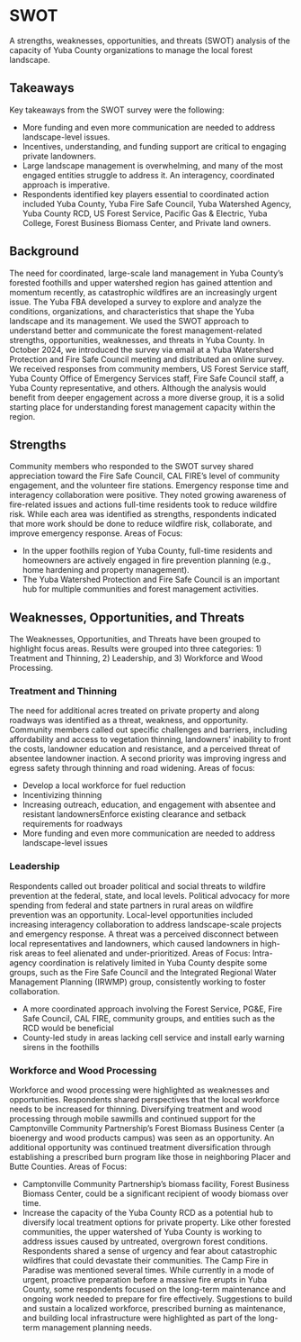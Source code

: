 # SWOT
A strengths, weaknesses, opportunities, and threats (SWOT) analysis of the capacity of Yuba County organizations to manage the local forest landscape.

## Takeaways
Key takeaways from the SWOT survey were the following:
- More funding and even more communication are needed to address landscape-level issues.
- Incentives, understanding, and funding support are critical to engaging private landowners.
- Large landscape management is overwhelming, and many of the most engaged entities struggle to address it. An interagency, coordinated approach is imperative.
- Respondents identified key players essential to coordinated action included Yuba County, Yuba Fire Safe Council, Yuba Watershed Agency, Yuba County RCD, US Forest Service, Pacific Gas & Electric, Yuba College, Forest Business Biomass Center, and Private land owners.

## Background
The need for coordinated, large-scale land management in Yuba County’s forested foothills and upper watershed region has gained attention and momentum recently, as catastrophic wildfires are an increasingly urgent issue. The Yuba FBA developed a survey to explore and analyze the conditions, organizations, and characteristics that shape the Yuba landscape and its management. We used the SWOT approach to understand better and communicate the forest management-related strengths, opportunities, weaknesses, and threats in Yuba County. 
 In October 2024, we introduced the survey via email at a Yuba Watershed Protection and Fire Safe Council meeting and distributed an online survey. We received responses from community members, US Forest Service staff, Yuba County Office of Emergency Services staff, Fire Safe Council staff, a Yuba County representative, and others. Although the analysis would benefit from deeper engagement across a more diverse group, it is a solid starting place for understanding forest management capacity within the region.

## Strengths
Community members who responded to the SWOT survey shared appreciation toward the Fire Safe Council, CAL FIRE’s level of community engagement, and the volunteer fire stations. Emergency response time and interagency collaboration were positive. They noted growing awareness of fire-related issues and actions full-time residents took to reduce wildfire risk. While each area was identified as strengths, respondents indicated that more work should be done to reduce wildfire risk, collaborate, and improve emergency response.
Areas of Focus:
- In the upper foothills region of Yuba County, full-time residents and homeowners are actively engaged in fire prevention planning (e.g., home hardening and property management).
- The Yuba Watershed Protection and Fire Safe Council is an important hub for multiple communities and forest management activities.

## Weaknesses, Opportunities, and Threats
The Weaknesses, Opportunities, and Threats have been grouped to highlight focus areas. Results were grouped into three categories: 1) Treatment and Thinning, 2) Leadership, and 3) Workforce and  Wood Processing.

### Treatment and  Thinning
The need for additional acres treated on private property and along roadways was identified as a threat, weakness, and opportunity. Community members called out specific challenges and barriers, including affordability and access to vegetation thinning, landowners' inability to front the costs, landowner education and resistance, and a perceived threat of absentee landowner inaction. A second priority was improving ingress and egress safety through thinning and road widening.
Areas of focus:
- Develop a local workforce for fuel reduction
- Incentivizing thinning
- Increasing outreach, education, and engagement with absentee and resistant landownersEnforce existing clearance and setback requirements for roadways
- More funding and even more communication are needed to address landscape-level issues

### Leadership
Respondents called out broader political and social threats to wildfire prevention at the federal, state, and local levels. Political advocacy for more spending from federal and state partners in rural areas on wildfire prevention was an opportunity. Local-level opportunities included increasing interagency collaboration to address landscape-scale projects and emergency response. A threat was a perceived disconnect between local representatives and landowners, which caused landowners in high-risk areas to feel alienated and under-prioritized.
Areas of Focus:
Intra-agency coordination is relatively limited in Yuba County despite some groups, such as the Fire Safe Council and the Integrated Regional Water Management Planning (IRWMP) group, consistently working to foster collaboration.
- A more coordinated approach involving the Forest Service, PG&E, Fire Safe Council, CAL FIRE, community groups, and entities such as the RCD would be beneficial
- County-led study in areas lacking cell service and install early warning sirens in the foothills

### Workforce and Wood Processing
Workforce and wood processing were highlighted as weaknesses and opportunities. Respondents shared perspectives that the local workforce needs to be increased for thinning. Diversifying treatment and wood processing through mobile sawmills and continued support for the Camptonville Community Partnership’s Forest Biomass Business Center (a bioenergy and wood products campus) was seen as an opportunity. An additional opportunity was continued treatment diversification through establishing a prescribed burn program like those in neighboring Placer and Butte Counties.
Areas of Focus:
- Camptonville Community Partnership’s biomass facility, Forest Business Biomass Center, could be a significant recipient of woody biomass over time.
- Increase the capacity of the Yuba County RCD as a potential hub to diversify local treatment options for private property.
Like other forested communities, the upper watershed of Yuba County is working to address issues caused by untreated, overgrown forest conditions. Respondents shared a sense of urgency and fear about catastrophic wildfires that could devastate their communities. The Camp Fire in Paradise was mentioned several times. While currently in a mode of urgent, proactive preparation before a massive fire erupts in Yuba County, some respondents focused on the long-term maintenance and ongoing work needed to prepare for fire effectively. Suggestions to build and sustain a localized workforce, prescribed burning as maintenance, and building local infrastructure were highlighted as part of the long-term management planning needs.